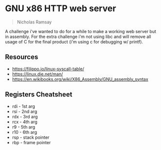# GNU x86 HTTP web server

> Nicholas Ramsay

A challenge i've wanted to do for a while to make a working web server but in assembly. For the extra challenge i'm not using libc and will remove all usage of C for the final product (i'm using c for debugging w/ printf).

## Resources

- https://filippo.io/linux-syscall-table/
- https://linux.die.net/man/
- https://en.wikibooks.org/wiki/X86_Assembly/GNU_assembly_syntax

## Registers Cheatsheet

- rdi - 1st arg
- rsi - 2nd arg
- rdx - 3rd arg
- rcx - 4th arg
- r9 - 5th arg
- r10 - 6th arg
- rsp - stack pointer
- rbp - frame pointer
